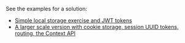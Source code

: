 See the examples for a solution:

- [Simple local storage exercise and JWT tokens](examples/11a-authentication-local-storage)
- [A larger scale version with cookie storage, session UUID tokens, routing, the Context API](examples/11c-authentication-routing)
